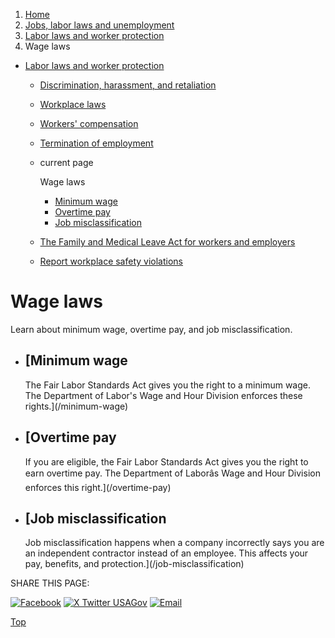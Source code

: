 1. [Home](/)
2. [Jobs, labor laws and unemployment](/jobs-labor-laws-unemployment)
3. [Labor laws and worker protection](/labor-laws)
4. Wage laws

* [Labor laws and worker protection](/labor-laws)
  + [Discrimination, harassment, and retaliation](/job-discrimination-harassment)
  + [Workplace laws](/workplace-laws)
  + [Workers' compensation](/workers-compensation)
  + [Termination of employment](/termination-of-employment)
  + current page

    Wage laws

    - [Minimum wage](/minimum-wage)
    - [Overtime pay](/overtime-pay)
    - [Job misclassification](/job-misclassification)
  + [The Family and Medical Leave Act for workers and employers](/fmla)
  + [Report workplace safety violations](/report-safety-violations)

Wage laws
=========

Learn about minimum wage, overtime pay, and job misclassification.

* [Minimum wage
  ------------

  The Fair Labor Standards Act gives you the right to a minimum wage. The Department of Labor's Wage and Hour Division enforces these rights.](/minimum-wage)
* [Overtime pay
  ------------

  If you are eligible, the Fair Labor Standards Act gives you the right to earn overtime pay. The Department of Laborâs Wage and Hour Division enforces this right.](/overtime-pay)
* [Job misclassification
  ---------------------

  Job misclassification happens when a company incorrectly says you are an independent contractor instead of an employee. This affects your pay, benefits, and protection.](/job-misclassification)

SHARE THIS PAGE:

[![Facebook](/themes/custom/usagov/images/social-media-icons/Facebook_Icon.svg)](https://www.facebook.com/sharer/sharer.php?u=https://www.usa.gov/wage-laws&v=3)
[![X Twitter USAGov](/themes/custom/usagov/images/social-media-icons/X_Twitter_Icon.svg?version=2)](https://twitter.com/intent/tweet?source=webclient&text=https://www.usa.gov/wage-laws)
[![Email](/themes/custom/usagov/images/social-media-icons/Email_Icon.svg?version=2)](mailto:?subject=https://www.usa.gov/wage-laws)

[Top](#main-content)